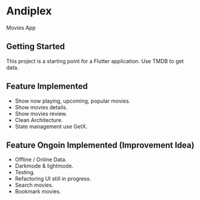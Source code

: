 # Andiplex

Movies App

## Getting Started

This project is a starting point for a Flutter application. Use TMDB to get data.

## Feature Implemented
- Show now playing, upcoming, popular movies.
- Show movies details.
- Show movies review.
- Clean Architecture.
- State management use GetX.

## Feature Ongoin Implemented (Improvement Idea)
- Offline / Online Data.
- Darkmode & lightmode.
- Testing.
- Refactoring UI still in progress.
- Search movies.
- Bookmark movies.
